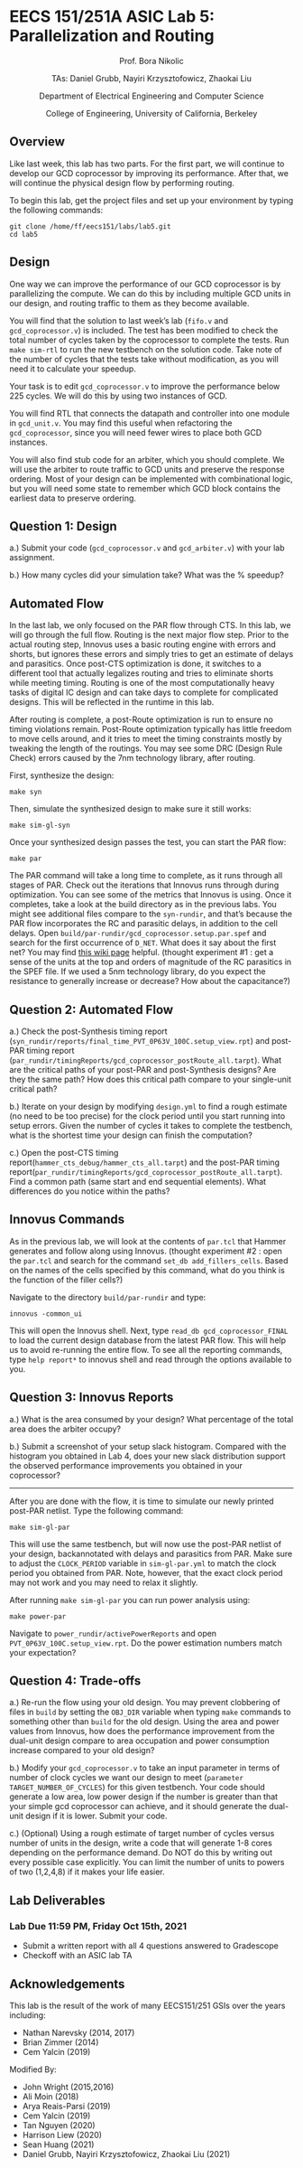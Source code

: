 # EECS 151/251A ASIC Lab 5: Parallelization and Routing

<p align="center">
Prof. Bora Nikolic
</p>
<p align="center">
TAs: Daniel Grubb, Nayiri Krzysztofowicz, Zhaokai Liu
</p>
<p align="center">
Department of Electrical Engineering and Computer Science
</p>
<p align="center">
College of Engineering, University of California, Berkeley
</p>

## Overview

Like last week, this lab has two parts. For the first part, we will continue to develop our GCD
coprocessor by improving its performance. After that, we will continue the physical design flow by
performing routing.

To begin this lab, get the project files and set up your environment by typing the following commands:

```shell
git clone /home/ff/eecs151/labs/lab5.git
cd lab5
```

## Design

One way we can improve the performance of our GCD coprocessor is by parallelizing the compute.
We can do this by including multiple GCD units in our design, and routing traffic to them as they
become available.

You will find that the solution to last week’s lab (`fifo.v` and `gcd_coprocessor.v`) is included. The
test has been modified to check the total number of cycles taken by the coprocessor to complete the
tests. Run `make sim-rtl` to run the new testbench on the solution code. Take note of the number
of cycles that the tests take without modification, as you will need it to calculate your speedup.

Your task is to edit `gcd_coprocessor.v` to improve the performance below 225 cycles. We will do
this by using two instances of GCD.

You will find RTL that connects the datapath and controller into one module in `gcd_unit.v`. You
may find this useful when refactoring the `gcd_coprocessor`, since you will need fewer wires to place
both GCD instances.

You will also find stub code for an arbiter, which you should complete. We will use the arbiter
to route traffic to GCD units and preserve the response ordering. Most of your design can be
implemented with combinational logic, but you will need some state to remember which GCD
block contains the earliest data to preserve ordering.

## Question 1: Design

a.) Submit your code (`gcd_coprocessor.v` and `gcd_arbiter.v`) with your lab assignment.

b.) How many cycles did your simulation take? What was the % speedup?

## Automated Flow

In the last lab, we only focused on the PAR flow through CTS. In this lab, we will go through the full flow.
Routing is the next major flow step. Prior to the actual routing step, Innovus uses a
basic routing engine with errors and shorts, but ignores these errors and simply tries to
get an estimate of delays and parasitics. Once post-CTS
optimization is done, it switches to a different tool that actually legalizes routing and tries to eliminate
shorts while meeting timing. Routing is one of the most
computationally heavy tasks of digital IC design and can take days to complete for complicated designs. 
This will be reflected in the runtime in this lab.

After routing is complete, a post-Route optimization is run to ensure no timing violations
remain. Post-Route optimization typically has little freedom to move cells around, and it tries to
meet the timing constraints mostly by tweaking the length of the routings. You may see some DRC
(Design Rule Check) errors caused by the 7nm technology library, after routing.

First, synthesize the design:

```shell
make syn
```

Then, simulate the synthesized design to make sure it still works:

```shell
make sim-gl-syn
```

Once your synthesized design passes the test, you can start the PAR flow:

```shell
make par
```

The PAR command will take a long time to complete, as it runs through all stages of PAR. 
Check out the iterations that Innovus runs through during optimization.  You can see some of the metrics that Innovus is using.
Once it completes, take a look at the build directory as in the previous labs. You might see additional files
compare to the `syn-rundir`, and that’s because the PAR flow incorporates the RC and parasitic delays, in addition to the cell delays. Open `build/par-rundir/gcd_coprocessor.setup.par.spef`
and search for the first occurrence of `D_NET`. What does it say about the first net? You may find
[this wiki page](https://en.wikipedia.org/wiki/Standard_Parasitic_Exchange_Format#Parasitics) helpful. (thought experiment #1 : get a sense of the units at the top and orders
of magnitude of the RC parasitics in the SPEF file. If we used a 5nm technology library, do you
expect the resistance to generally increase or decrease? How about the capacitance?)

## Question 2: Automated Flow

a.) Check the post-Synthesis timing report
(`syn_rundir/reports/final_time_PVT_0P63V_100C.setup_view.rpt`) and post-PAR timing report (`par_rundir/timingReports/gcd_coprocessor_postRoute_all.tarpt`). What are the critical paths of your post-PAR and post-Synthesis designs? Are they the same path? How does this
critical path compare to your single-unit critical path?

b.) Iterate on your design by modifying `design.yml` to find a rough estimate (no need to be too
precise) for the clock period until you start running into setup errors. Given the number of
cycles it takes to complete the testbench, what is the shortest time your design can finish the
computation?

c.) Open the post-CTS timing report(`hammer_cts_debug/hammer_cts_all.tarpt`) and the post-PAR
timing report(`par_rundir/timingReports/gcd_coprocessor_postRoute_all.tarpt`). Find a
common path (same start and end sequential elements). What differences do you notice within
the paths?


## Innovus Commands

As in the previous lab, we will look at the contents of `par.tcl` that Hammer generates and follow
along using Innovus. (thought experiment #2 : open the `par.tcl` and search for the command
`set_db add_fillers_cells`. Based on the names of the cells specified by this command, what do
you think is the function of the filler cells?)

Navigate to the directory `build/par-rundir` and type:

```shell
innovus -common_ui
```

This will open the Innovus shell. Next, type `read_db gcd_coprocessor_FINAL` to load the current design
database from the latest PAR flow. This will help us to avoid re-running the entire flow. To see
all the reporting commands, type `help report*` to innovus shell and read through the options
available to you.

## Question 3: Innovus Reports

a.) What is the area consumed by your design? What percentage of the total area does the arbiter
occupy?

b.) Submit a screenshot of your setup slack histogram. Compared with the histogram you obtained
in Lab 4, does your new slack distribution support the observed performance improvements you
obtained in your coprocessor?

-----

After you are done with the flow, it is time to simulate our newly printed post-PAR netlist. Type
the following command:

```shell
make sim-gl-par
```

This will use the same testbench, but will now use the post-PAR netlist of your design, backannotated with delays and parasitics from PAR. Make sure to adjust the `CLOCK_PERIOD` variable in `sim-gl-par.yml` to match the clock period you obtained from PAR. Note, however, that the exact
clock period may not work and you may need to relax it slightly.

After running `make sim-gl-par` you can run power analysis using:

```shell
make power-par
```

Navigate to `power_rundir/activePowerReports` and open `PVT_0P63V_100C.setup_view.rpt`. Do
the power estimation numbers match your expectation?

## Question 4: Trade-offs

a.) Re-run the flow using your old design. You may prevent clobbering of files in `build` by setting the
`OBJ_DIR` variable when typing `make` commands to something other than `build` for the old design.
Using the area and power values from Innovus, how does the performance improvement from the
dual-unit design compare to area occupation and power consumption increase compared to your
old design?

b.) Modify your `gcd_coprocessor.v` to take an input parameter in terms of number of clock cycles we
want our design to meet (`parameter TARGET_NUMBER_OF_CYCLES`) for this given testbench. Your
code should generate a low area, low power design if the number is greater than that your simple
gcd coprocessor can achieve, and it should generate the dual-unit design if it is lower. Submit
your code.

c.) (Optional) Using a rough estimate of target number of cycles versus number of units in the design,
write a code that will generate 1-8 cores depending on the performance demand. Do NOT do this
by writing out every possible case explicitly. You can limit the number of units to powers of two
(1,2,4,8) if it makes your life easier.

## Lab Deliverables

### Lab Due 11:59 PM, Friday Oct 15th, 2021

- Submit a written report with all 4 questions answered to Gradescope
- Checkoff with an ASIC lab TA

## Acknowledgements

This lab is the result of the work of many EECS151/251 GSIs over the years including:

- Nathan Narevsky (2014, 2017)
- Brian Zimmer (2014)
- Cem Yalcin (2019)

Modified By:
- John Wright (2015,2016)
- Ali Moin (2018)
- Arya Reais-Parsi (2019)
- Cem Yalcin (2019)
- Tan Nguyen (2020)
- Harrison Liew (2020)
- Sean Huang (2021)
- Daniel Grubb, Nayiri Krzysztofowicz, Zhaokai Liu (2021)
